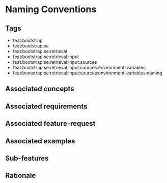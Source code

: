 # Naming Conventions



## Tags

- feat:bootstrap
- feat:bootstrap:se
- feat:bootstrap:se:retrieval
- feat:bootstrap:se:retrieval:input
- feat:bootstrap:se:retrieval:input:sources
- feat:bootstrap:se:retrieval:input:sources:environment-variables
- feat:bootstrap:se:retrieval:input:sources:environment-variables:naming

## Associated concepts

## Associated requirements

## Associated feature-request

## Associated examples

## Sub-features

## Rationale